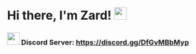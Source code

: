 # Hi there, I'm Zard! <img src="https://github.com/TheDudeThatCode/TheDudeThatCode/blob/master/Assets/Hi.gif" width="29px">
### <img src="https://www.clipartmax.com/png/middle/284-2847989_discord-new-logo-icon-discord-icon.png" width="29px"> Discord Server: https://discord.gg/DfGvMBbMyp
